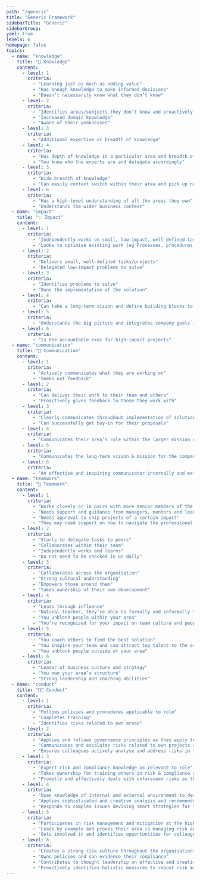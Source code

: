 ```yaml
---
path: "/generic"
title: "Generic Framework"
sidebarTitle: "Generic"
sidebarGroup:
yaml: true
levels: 6
homepage: false
topics:
  - name: "knowledge"
    title: "🧠 Knowledge"
    content:
      - level: 1
        criteria:
          - "Learning just as much as adding value"
          - "Has enough knowledge to make informed decisions"
          - "Doesn’t necessarily know what they don’t know"
      - level: 2
        criteria:
          - "Identifies areas/subjects they don’t know and proactively seeks out knowledge"
          - "Increased domain knowledge"
          - "Aware of their weaknesses"
      - level: 3
        criteria:
          - "Additional expertise or breadth of knowledge"
      - level: 4
        criteria:
          - "Has depth of knowledge in a particular area and breadth of knowledge across their domain"
          - "You know who the experts are and delegate accordingly"
      - level: 5
        criteria:
          - "Wide breadth of knowledge"
          - "Can easily context switch within their area and pick up new concepts"
      - level: 6
        criteria:
          - "Has a high-level understanding of all the areas they own"
          - "Understands the wider business context"
  - name: "impact"
    title: "💥 Impact"
    content:
      - level: 1
        criteria:
          - "Independently works on small, low-impact, well-defined task"
          - "Looks to optimise existing work (eg Processes, procedures, products, etc)"
      - level: 2
        criteria:
          - "Delivers small, well-defined tasks/projects"
          - "Delegated low-impact problems to solve"
      - level: 3
        criteria:
          - "Identifies problems to solve"
          - "Owns the implementation of the solution"
      - level: 4
        criteria:
          - "Can take a long-term vision and define building blocks to get there"
      - level: 5
        criteria:
          - "Understands the big picture and integrates company goals into their area"
      - level: 6
        criteria:
          - "Is the accountable exec for high-impact projects"
  - name: "communication"
    title: "💬 Communication"
    content:
      - level: 1
        criteria:
          - "Actively communicates what they are working on"
          - "Seeks out feedback"
      - level: 2
        criteria:
          - "Can deliver their work to their team and others"
          - "Proactively gives feedback to those they work with"
      - level: 3
        criteria:
          - "Clearly communicates throughout implementation of solutions"
          - "Can successfully get buy-in for their proposals"
      - level: 4
        criteria:
          - "Communicates their area’s role within the larger mission of the company"
      - level: 5
        criteria:
          - "Communicates the long-term vision & mission for the company and their area"
      - level: 6
        criteria:
          - "An effective and inspiring communicator internally and externally"
  - name: "teamwork"
    title: "🤝 Teamwork"
    content:
      - level: 1
        criteria:
          - "Works closely or in pairs with more senior members of the team when facing tasks for the first time"
          - "Needs support and guidance from managers, mentors and leads"
          - "Needs approval to ship projects of a certain impact"
          - "They may need support on how to navigate the professional environment"
      - level: 2
        criteria:
          - "Starts to delegate tasks to peers"
          - "Collaborates within their team"
          - "Independently works and learns"
          - "Do not need to be checked in on daily"
      - level: 3
        criteria:
          - "Collaborates across the organisation"
          - "Strong cultural understanding"
          - "Empowers those around them"
          - "Takes ownership of their own development"
      - level: 4
        criteria:
          - "Leads through influence"
          - "Natural teacher, they’re able to formally and informally teach those around them"
          - "You unblock people within your area"
          - "You’re recognised for your impact on team culture and people want to work with you"
      - level: 5
        criteria:
          - "You coach others to find the best solution"
          - "You inspire your team and can attract top talent to the organisation"
          - "You unblock people outside of your area"
      - level: 6
        criteria:
          - "Leader of business culture and strategy"
          - "You own your area’s structure"
          - "Strong leadership and coaching abilities"
  - name: "conduct"
    title: "👩‍💻 Conduct"
    content:
      - level: 1
        criteria:
          - "Follows policies and procedures applicable to role"
          - "Completes training"
          - "Identifies risks related to own areas"
      - level: 2
        criteria:
          - "Applies and follows governance principles as they apply to role"
          - "Communicates and escalates risks related to own projects and business area"
          - "Ensures colleagues actively analyse and address risks in their area"
      - level: 3
        criteria:
          - "Expert risk and compliance knowledge as relevant to role"
          - "Takes ownership for training others in risk & compliance as relevant to their role"
          - "Promptly and effectively deals with unforeseen risks as they arise"
      - level: 4
        criteria:
          - "Uses knowledge of internal and external environment to develop strategy and internal policy"
          - "Applies sophisticated and creative analysis and recommends remediating action"
          - "Responds to complex issues devising smart strategies for the mitigation of risk"
      - level: 5
        criteria:
          - "Participates in risk management and mitigation at the highest industry level"
          - "Leads by example and proves their area is managing risk and compliance within appetite"
          - "Gets involved in and identifies opportunities for colleagues to participate in advisory, strategic, industry bodies to learn and share best practice in their area of business"
      - level: 6
        criteria:
          - "Creates a strong risk culture throughout the organisation"
          - "Owns policies and can evidence their compliance"
          - "Contributes to thought leadership on effective and creative risk management throughout the industry"
          - "Proactively identifies holistic measures to robust risk management and implements them company-wide"
---
```

